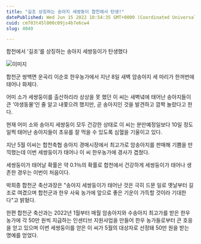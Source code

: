 ```yaml
---
title: "길조 상징하는 송아지 세쌍둥이 합천에서 탄생!"
datePublished: Wed Jun 15 2022 10:54:35 GMT+0000 (Coordinated Universal Time)
cuid: cm703t45l000c09js4b7e6cw4
slug: 4049

---
```



합천에서 '길조'를 상징하는 송아지 세쌍둥이가 탄생했다

![이미지](https://cdn.hashnode.com/res/hashnode/image/upload/v1739255481321/c55735c8-4e58-4c6f-80be-7522ff87537a.jpeg)

합천군 쌍백면 운곡리 이순호 한우농가에서 지난 8일 새벽 암송아지 세 마리가 한꺼번에 태어나 화제다.

어미 소가 세쌍둥이를 출산하리라 상상을 못 했던 이 씨는 새벽녘에 태어난 송아지들이 큰 '야생동물'인 줄 알고 내쫓으려 했지만, 곧 송아지인 것을 발견하고 깜짝 놀랐다고 한다.

현재 어미 소와 송아지 세쌍둥이 모두 건강한 상태로 이 씨는 분만예정일보다 10일 정도 일찍 태어난 송아지들이 초유를 잘 먹을 수 있도록 심혈을 기울이고 있다.

지난 5월 이씨는 합천축협 송아지 경매시장에서 최고가로 암송아지를 판매해 기쁨을 만끽했는데 이번 세쌍둥이가 태어나 이 씨 한우농가에 경사가 겹쳤다.

세쌍둥이가 태어날 확률은 약 0.1％의 확률로 합천에서 건강하게 세쌍둥이가 태어나 생존한 경우는 이번이 처음이다.

박희종 합천군 축산과장은 "송아지 세쌍둥이가 태어난 것은 극히 드문 일로 옛날부터 길조로 여겼으며 합천군과 한우 사육 농가에 앞으로 좋은 기운이 가득할 것이라 기대한다"고 밝혔다.

한편 합천군 축산과는 2022년 1월부터 매월 암송아지와 수송아지 최고가를 받은 한우농가에 각 50만 원씩 지급하는 인센티브 지원사업을 만들어 한우 농가들로부터 큰 호응을 얻고 있으며 이번 세쌍둥이를 얻은 이 씨가 5월의 대상자로 선정돼 50만 원을 받는 명예를 얻었다.